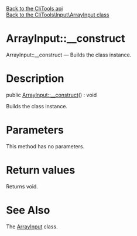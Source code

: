 [Back to the CliTools api](https://github.com/lingtalfi/CliTools/blob/master/doc/api/CliTools.md)<br>
[Back to the CliTools\Input\ArrayInput class](https://github.com/lingtalfi/CliTools/blob/master/doc/api/CliTools/Input/ArrayInput.md)


ArrayInput::__construct
================



ArrayInput::__construct — Builds the class instance.




Description
================


public [ArrayInput::__construct](https://github.com/lingtalfi/CliTools/blob/master/doc/api/CliTools/Input/ArrayInput/__construct.md)() : void




Builds the class instance.




Parameters
================

This method has no parameters.


Return values
================

Returns void.







See Also
================

The [ArrayInput](https://github.com/lingtalfi/CliTools/blob/master/doc/api/CliTools/Input/ArrayInput.md) class.
